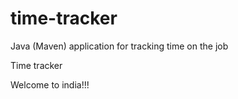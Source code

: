 # time-tracker
Java (Maven) application for tracking time on the job

Time tracker

Welcome to india!!!

